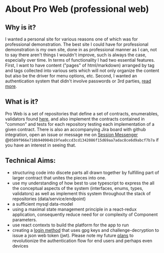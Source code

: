 # About Pro Web (professional web)

## Why is it?
I wanted a personal site for various reasons one of which was for professional demonstration. The best site I could have for professional demonstration is my own site, done in as professional manner as I can, not to say there aren't things I wouldn't improve, such is always the case, especially over time. In terms of functionality I had two essential features. First, I want to have content ("pages" of html/markdown) arranged by tag and tags collected into various sets which will not only organize the content but also be the driver for menu options, etc. Second, I wanted an authentication system that didn't involve passwords or 3rd parties, [read more](./docs/login-method.md).

## What is it?
Pro Web is a set of repositories that define a set of contracts, enumerables, validators found [here](#Pro-Web-Common), and also implement the contracts contained in "common" and tests for each repository testing each implementation of a given contract.
There is also an accompanying Jira board with github integration, open an issue or message me on [Session Messenger](https://getsession.org/) @`0589f966e710b940904b19fea0ccd3cd1342086f15d69aa7adac8ce6d9abcf7b7a` if you have an interest in seeing that.

## Technical Aims:
  * structuring code into discete parts all drawn together by fulfilling part of larger contract that unites the pieces into one.
  * use my understanding of how best to use typescript to express the all the conceptual aspects of the system (interfaces, enums, types, validators) as well as implement this system throughout the stack of repositories (data/service/endpoint)
  * a sufficient mysql data-model
  * using a maximal state management principle in a react-redux application, consequently reduce need for or complexity of Component parameters.
  * use react contexts to build the platform for the app to run
  * creating a [login method](./docs/login-method.md) that uses gpg keys and challenge-decryption to issue a json web token (jwt). Please note my future [plans]() to revolutionize the authentication flow for end users and perhaps even devices
